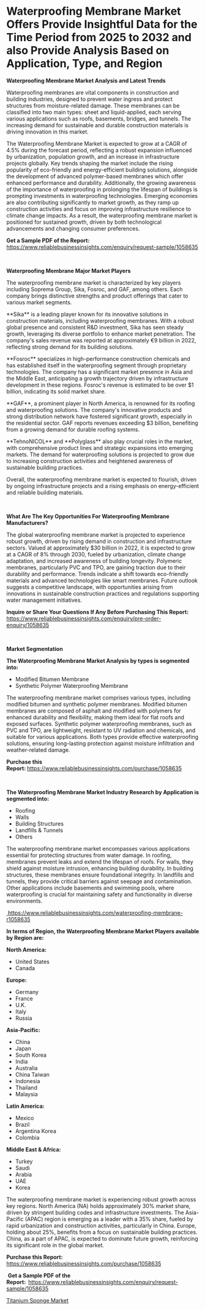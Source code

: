 <p><h1>Waterproofing Membrane Market Offers Provide Insightful Data for the Time Period from 2025 to 2032 and also Provide Analysis Based on Application, Type, and Region</h1></p><p><strong>Waterproofing Membrane Market Analysis and Latest Trends</strong></p>
<p><p>Waterproofing membranes are vital components in construction and building industries, designed to prevent water ingress and protect structures from moisture-related damage. These membranes can be classified into two main types: sheet and liquid-applied, each serving various applications such as roofs, basements, bridges, and tunnels. The increasing demand for sustainable and durable construction materials is driving innovation in this market.</p><p>The Waterproofing Membrane Market is expected to grow at a CAGR of 4.5% during the forecast period, reflecting a robust expansion influenced by urbanization, population growth, and an increase in infrastructure projects globally. Key trends shaping the market include the rising popularity of eco-friendly and energy-efficient building solutions, alongside the development of advanced polymer-based membranes which offer enhanced performance and durability. Additionally, the growing awareness of the importance of waterproofing in prolonging the lifespan of buildings is prompting investments in waterproofing technologies. Emerging economies are also contributing significantly to market growth, as they ramp up construction activities and focus on improving infrastructure resilience to climate change impacts. As a result, the waterproofing membrane market is positioned for sustained growth, driven by both technological advancements and changing consumer preferences.</p></p>
<p><strong>Get a Sample PDF of the Report:&nbsp;</strong> <a href="https://www.reliablebusinessinsights.com/enquiry/request-sample/1058635?utm_campaign=97&utm_medium=2&utm_source=Github&utm_content=ia&utm_term=01022025&utm_id=waterproofing-membrane">https://www.reliablebusinessinsights.com/enquiry/request-sample/1058635</a></p>
<p>&nbsp;</p>
<p><strong>Waterproofing Membrane Major Market Players</strong></p>
<p><p>The waterproofing membrane market is characterized by key players including Soprema Group, Sika, Fosroc, and GAF, among others. Each company brings distinctive strengths and product offerings that cater to various market segments.</p><p>**Sika** is a leading player known for its innovative solutions in construction materials, including waterproofing membranes. With a robust global presence and consistent R&D investment, Sika has seen steady growth, leveraging its diverse portfolio to enhance market penetration. The company's sales revenue was reported at approximately €9 billion in 2022, reflecting strong demand for its building solutions.</p><p>**Fosroc** specializes in high-performance construction chemicals and has established itself in the waterproofing segment through proprietary technologies. The company has a significant market presence in Asia and the Middle East, anticipating a growth trajectory driven by infrastructure development in these regions. Fosroc's revenue is estimated to be over $1 billion, indicating its solid market share.</p><p>**GAF**, a prominent player in North America, is renowned for its roofing and waterproofing solutions. The company's innovative products and strong distribution network have fostered significant growth, especially in the residential sector. GAF reports revenues exceeding $3 billion, benefiting from a growing demand for durable roofing systems.</p><p>**TehnoNICOL** and **Polyglass** also play crucial roles in the market, with comprehensive product lines and strategic expansions into emerging markets. The demand for waterproofing solutions is projected to grow due to increasing construction activities and heightened awareness of sustainable building practices.</p><p>Overall, the waterproofing membrane market is expected to flourish, driven by ongoing infrastructure projects and a rising emphasis on energy-efficient and reliable building materials.</p></p>
<p>&nbsp;</p>
<p><strong>What Are The Key Opportunities For Waterproofing Membrane Manufacturers?</strong></p>
<p><p>The global waterproofing membrane market is projected to experience robust growth, driven by rising demand in construction and infrastructure sectors. Valued at approximately $30 billion in 2022, it is expected to grow at a CAGR of 8% through 2030, fueled by urbanization, climate change adaptation, and increased awareness of building longevity. Polymeric membranes, particularly PVC and TPO, are gaining traction due to their durability and performance. Trends indicate a shift towards eco-friendly materials and advanced technologies like smart membranes. Future outlook suggests a competitive landscape, with opportunities arising from innovations in sustainable construction practices and regulations supporting water management initiatives.</p></p>
<p><strong>Inquire or Share Your Questions If Any Before Purchasing This Report:</strong> <a href="https://www.reliablebusinessinsights.com/enquiry/pre-order-enquiry/1058635?utm_campaign=97&utm_medium=2&utm_source=Github&utm_content=ia&utm_term=01022025&utm_id=waterproofing-membrane">https://www.reliablebusinessinsights.com/enquiry/pre-order-enquiry/1058635</a></p>
<p>&nbsp;</p>
<p><strong>Market Segmentation</strong></p>
<p><strong>The Waterproofing Membrane Market Analysis by types is segmented into:</strong></p>
<p><ul><li>Modified Bitumen Membrane</li><li>Synthetic Polymer Waterproofing Membrane</li></ul></p>
<p><p>The waterproofing membrane market comprises various types, including modified bitumen and synthetic polymer membranes. Modified bitumen membranes are composed of asphalt and modified with polymers for enhanced durability and flexibility, making them ideal for flat roofs and exposed surfaces. Synthetic polymer waterproofing membranes, such as PVC and TPO, are lightweight, resistant to UV radiation and chemicals, and suitable for various applications. Both types provide effective waterproofing solutions, ensuring long-lasting protection against moisture infiltration and weather-related damage.</p></p>
<p><strong>Purchase this Report:&nbsp;</strong><a href="https://www.reliablebusinessinsights.com/purchase/1058635?utm_campaign=97&utm_medium=2&utm_source=Github&utm_content=ia&utm_term=01022025&utm_id=waterproofing-membrane">https://www.reliablebusinessinsights.com/purchase/1058635</a></p>
<p>&nbsp;</p>
<p><strong>The Waterproofing Membrane Market Industry Research by Application is segmented into:</strong></p>
<p><ul><li>Roofing</li><li>Walls</li><li>Building Structures</li><li>Landfills & Tunnels</li><li>Others</li></ul></p>
<p><p>The waterproofing membrane market encompasses various applications essential for protecting structures from water damage. In roofing, membranes prevent leaks and extend the lifespan of roofs. For walls, they shield against moisture intrusion, enhancing building durability. In building structures, these membranes ensure foundational integrity. In landfills and tunnels, they provide critical barriers against seepage and contamination. Other applications include basements and swimming pools, where waterproofing is crucial for maintaining safety and functionality in diverse environments.</p></p>
<p><a href="https://www.reliablebusinessinsights.com/waterproofing-membrane-r1058635?utm_campaign=97&utm_medium=2&utm_source=Github&utm_content=ia&utm_term=01022025&utm_id=waterproofing-membrane">&nbsp;https://www.reliablebusinessinsights.com/waterproofing-membrane-r1058635</a></p>
<p><strong>In terms of Region, the Waterproofing Membrane Market Players available by Region are:</strong></p>
<p>
    <p> <strong> North America: </strong>
        <ul>
            <li>United States</li>
            <li>Canada</li>
        </ul>
        </p> 
    <p> <strong> Europe: </strong>
        <ul>
            <li>Germany</li>
            <li>France</li>
            <li>U.K.</li>
            <li>Italy</li>
            <li>Russia</li>
        </ul>
        </p> 
    <p> <strong> Asia-Pacific: </strong>
        <ul>
            <li>China</li>
            <li>Japan</li>
            <li>South Korea</li>
            <li>India</li>
            <li>Australia</li>
            <li>China Taiwan</li>
            <li>Indonesia</li>
            <li>Thailand</li>
            <li>Malaysia</li>
        </ul>
        </p> 
    <p> <strong> Latin America: </strong>
        <ul>
            <li>Mexico</li>
            <li>Brazil</li>
            <li>Argentina Korea</li>
            <li>Colombia</li>
        </ul>
        </p> 
    <p> <strong> Middle East & Africa: </strong>
        <ul>
            <li>Turkey</li>
            <li>Saudi</li>
            <li>Arabia</li>
            <li>UAE</li>
            <li>Korea</li>
        </ul>
    </p>
    </p>
<p><p>The waterproofing membrane market is experiencing robust growth across key regions. North America (NA) holds approximately 30% market share, driven by stringent building codes and infrastructure investments. The Asia-Pacific (APAC) region is emerging as a leader with a 35% share, fueled by rapid urbanization and construction activities, particularly in China. Europe, holding about 25%, benefits from a focus on sustainable building practices. China, as a part of APAC, is expected to dominate future growth, reinforcing its significant role in the global market.</p></p>
<p><strong>Purchase this Report: </strong><a href="https://www.reliablebusinessinsights.com/purchase/1058635?utm_campaign=97&utm_medium=2&utm_source=Github&utm_content=ia&utm_term=01022025&utm_id=waterproofing-membrane">https://www.reliablebusinessinsights.com/purchase/1058635</a></p>
<p>&nbsp;<strong>Get a Sample PDF of the Report:&nbsp;&nbsp;</strong><a href="https://www.reliablebusinessinsights.com/enquiry/request-sample/1058635?utm_campaign=97&utm_medium=2&utm_source=Github&utm_content=ia&utm_term=01022025&utm_id=waterproofing-membrane">https://www.reliablebusinessinsights.com/enquiry/request-sample/1058635</a></p>
<p><strong></strong></p>
<p><p><a href="https://github.com/daphnyvashdi/Market-Research-Report-List-1/blob/main/titanium-sponge-market.md?utm_campaign=97&utm_medium=2&utm_source=Github&utm_content=ia&utm_term=01022025&utm_id=waterproofing-membrane">Titanium Sponge Market</a></p></p>